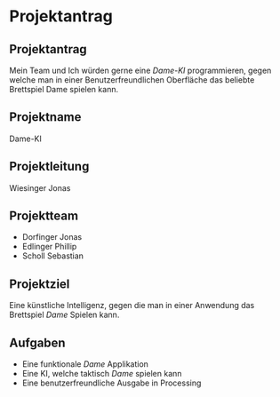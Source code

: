 # Projektantrag

## Projektantrag

Mein Team und Ich würden gerne eine *Dame-KI* programmieren, gegen welche man in einer Benutzerfreundlichen Oberfläche das beliebte Brettspiel Dame spielen kann.

## Projektname

Dame-KI

## Projektleitung

Wiesinger Jonas

## Projektteam

- Dorfinger Jonas
- Edlinger Phillip
- Scholl Sebastian

## Projektziel

Eine künstliche Intelligenz, gegen die man in einer Anwendung das Brettspiel *Dame* Spielen kann.

## Aufgaben

- Eine funktionale *Dame* Applikation
- Eine KI, welche taktisch *Dame* spielen kann
- Eine benutzerfreundliche Ausgabe in Processing

